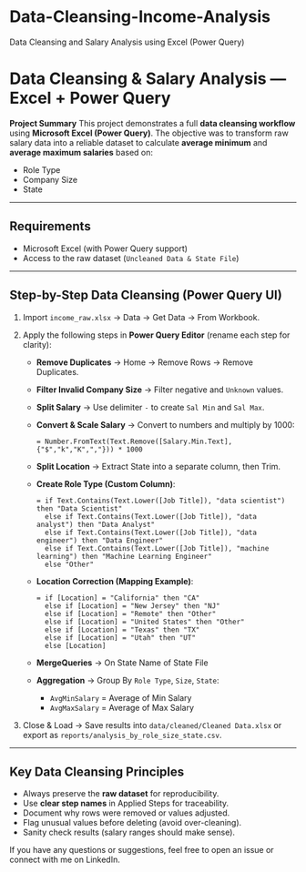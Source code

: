 # Data-Cleansing-Income-Analysis
Data Cleansing and Salary Analysis using Excel (Power Query)
# Data Cleansing & Salary Analysis — Excel + Power Query

**Project Summary**
This project demonstrates a full **data cleansing workflow** using **Microsoft Excel (Power Query)**.
The objective was to transform raw salary data into a reliable dataset to calculate **average minimum** and **average maximum salaries** based on:

* Role Type
* Company Size
* State

---

## Requirements

* Microsoft Excel (with Power Query support)
* Access to the raw dataset (`Uncleaned Data & State File`)
---

## Step-by-Step Data Cleansing (Power Query UI)

1. Import `income_raw.xlsx` → Data → Get Data → From Workbook.
2. Apply the following steps in **Power Query Editor** (rename each step for clarity):

   * **Remove Duplicates** → Home → Remove Rows → Remove Duplicates.
   * **Filter Invalid Company Size** → Filter negative and `Unknown` values.
   * **Split Salary** → Use delimiter `-` to create `Sal Min` and `Sal Max`.
   * **Convert & Scale Salary** → Convert to numbers and multiply by 1000:

     ```powerquery
     = Number.FromText(Text.Remove([Salary.Min.Text], {"$","k","K",","})) * 1000
     ```
   * **Split Location** → Extract State into a separate column, then Trim.
   * **Create Role Type (Custom Column)**:

     ```powerquery
     = if Text.Contains(Text.Lower([Job Title]), "data scientist") then "Data Scientist"
       else if Text.Contains(Text.Lower([Job Title]), "data analyst") then "Data Analyst"
       else if Text.Contains(Text.Lower([Job Title]), "data engineer") then "Data Engineer"
       else if Text.Contains(Text.Lower([Job Title]), "machine learning") then "Machine Learning Engineer"
       else "Other"
     ```
   * **Location Correction (Mapping Example)**:

     ```powerquery
     = if [Location] = "California" then "CA"
       else if [Location] = "New Jersey" then "NJ"
       else if [Location] = "Remote" then "Other"
       else if [Location] = "United States" then "Other"
       else if [Location] = "Texas" then "TX"
       else if [Location] = "Utah" then "UT"
       else [Location]
     ```
   * **MergeQueries** → On State Name of State File
   * **Aggregation** → Group By `Role Type`, `Size`, `State`:

     * `AvgMinSalary` = Average of Min Salary
     * `AvgMaxSalary` = Average of Max Salary
3. Close & Load → Save results into `data/cleaned/Cleaned Data.xlsx` or export as `reports/analysis_by_role_size_state.csv`.

---

## Key Data Cleansing Principles

* Always preserve the **raw dataset** for reproducibility.
* Use **clear step names** in Applied Steps for traceability.
* Document why rows were removed or values adjusted.
* Flag unusual values before deleting (avoid over-cleaning).
* Sanity check results (salary ranges should make sense).



If you have any questions or suggestions, feel free to open an issue or connect with me on LinkedIn.
